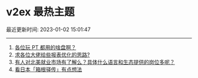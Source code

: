 # v2ex 最热主题

最近更新时间: 2023-01-02 15:01:47

--- 
1. [各位玩 PT 都用的啥盘啊？](https://www.v2ex.com/t/906013) 
2. [求各位大佬给些报表优化的思路?](https://www.v2ex.com/t/906010) 
3. [有人对北美就业市场有了解么？具体什么语言和生态提供的岗位多呢？](https://www.v2ex.com/t/906022) 
4. [看日本「箱根驿传」有点想法](https://www.v2ex.com/t/906024) 
